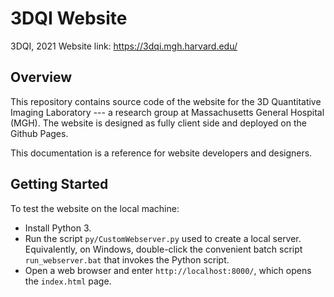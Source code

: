 # 3DQI Website

3DQI, 2021
Website link: https://3dqi.mgh.harvard.edu/

## Overview

This repository contains source code of the website for the 3D Quantitative Imaging Laboratory --- a research group at Massachusetts General Hospital (MGH). The website is designed as fully client side and deployed on the Github Pages.

This documentation is a reference for website developers and designers.


## Getting Started

To test the website on the local machine:

+ Install Python 3.
+ Run the script `py/CustomWebserver.py` used to create a local server. Equivalently, on Windows, double-click the convenient batch script `run_webserver.bat` that invokes the Python script.
+ Open a web browser and enter `http://localhost:8000/`, which opens the `index.html` page.